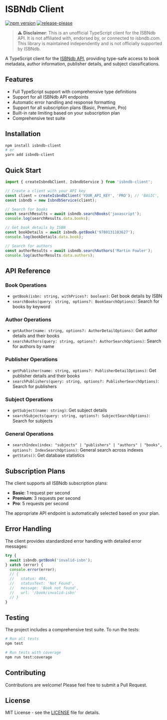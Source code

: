 # ISBNdb Client

[![npm version](https://img.shields.io/npm/v/isbndb-client)](https://www.npmjs.com/package/isbndb-client)
[![release-please](https://img.shields.io/badge/release--please-enabled-brightgreen)](https://github.com/googleapis/release-please)


> ⚠️ **Disclaimer**: This is an unofficial TypeScript client for the ISBNdb API. It is not affiliated with, endorsed by, or connected to isbndb.com. This library is maintained independently and is not officially supported by ISBNdb.

A TypeScript client for the [ISBNdb API](https://isbndb.com/), providing type-safe access to book metadata, author information, publisher details, and subject classifications.

## Features

- Full TypeScript support with comprehensive type definitions
- Support for all ISBNdb API endpoints
- Automatic error handling and response formatting
- Support for all subscription plans (Basic, Premium, Pro)
- Built-in rate limiting based on your subscription plan
- Comprehensive test suite

## Installation

```bash
npm install isbndb-client
# or
yarn add isbndb-client
```

## Quick Start

```typescript
import { createIsbndbClient, IsbndbService } from 'isbndb-client';

// Create a client with your API key
const client = createIsbndbClient('YOUR_API_KEY', 'PRO'); // 'BASIC', 'PREMIUM', or 'PRO'
const isbndb = new IsbndbService(client);

// Search for books
const searchResults = await isbndb.searchBooks('javascript');
console.log(searchResults.data.books);

// Get book details by ISBN
const bookDetails = await isbndb.getBook('9780131103627');
console.log(bookDetails.data.book);

// Search for authors
const authorResults = await isbndb.searchAuthors('Martin Fowler');
console.log(authorResults.data.authors);
```

## API Reference

### Book Operations

- `getBook(isbn: string, withPrices?: boolean)`: Get book details by ISBN
- `searchBooks(query: string, options?: BookSearchOptions)`: Search for books by keyword

### Author Operations

- `getAuthor(name: string, options?: AuthorDetailOptions)`: Get author details and their books
- `searchAuthors(query: string, options?: AuthorSearchOptions)`: Search for authors by name

### Publisher Operations

- `getPublisher(name: string, options?: PublisherDetailOptions)`: Get publisher details and their books
- `searchPublishers(query: string, options?: PublisherSearchOptions)`: Search for publishers

### Subject Operations

- `getSubject(name: string)`: Get subject details
- `searchSubjects(query: string, options?: SubjectSearchOptions)`: Search for subjects

### General Operations

- `searchIndex(index: "subjects" | "publishers" | "authors" | "books", options?: IndexSearchOptions)`: General search across indexes
- `getStats()`: Get database statistics

## Subscription Plans

The client supports all ISBNdb subscription plans:

- **Basic**: 1 request per second
- **Premium**: 3 requests per second
- **Pro**: 5 requests per second

The appropriate API endpoint is automatically selected based on your plan.

## Error Handling

The client provides standardized error handling with detailed error messages:

```typescript
try {
  await isbndb.getBook('invalid-isbn');
} catch (error) {
  console.error(error);
  // {
  //   status: 404,
  //   statusText: 'Not Found',
  //   message: 'Book not found',
  //   url: '/book/invalid-isbn'
  // }
}
```

## Testing

The project includes a comprehensive test suite. To run the tests:

```bash
# Run all tests
npm test

# Run tests with coverage
npm run test:coverage
```

## Contributing

Contributions are welcome! Please feel free to submit a Pull Request.

## License

MIT License - see the [LICENSE](LICENSE) file for details.
